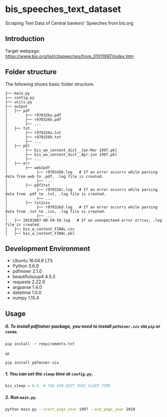 # bis_speeches_text_dataset
Scraping Text Data of Central bankers' Speeches from bis.org 


## Introduction
Target webpage: https://www.bis.org/list/cbspeeches/from_01011997/index.htm   

## Folder structure
The following shows basic folder structure.
```
├── main.py 
├── config.py 
├── utils.py 
├── output
│   ├── pdf
│        ├── r970326a.pdf
│        ├── r970326b.pdf
│        ├── ...
│   ├── txt
│        ├── r970326a.txt
│        ├── r970326b.txt
│        ├── ...
│   ├── pkl
│        ├── bis_wo_content_dict__Jan-Mar 1997.pkl
│        ├── bis_wo_content_dict__Apr-jun 1997.pkl
│        ├── ...
│   ├── err
│        ├── web2pdf
│             ├── r970326b.log   # If an error occurrs while parsing data from web to .pdf, .log file is created.
│             ├── ...
│        ├── pdf2txt
│             ├── r970326c.log   # If an error occurrs while parsing data from .pdf to .txt, .log file is created.
│             ├── ...
│        ├── txt2csv
│             ├── r970326d.log   # If an error occurrs while parsing data from .txt to .csv, .log file is created.
│             ├── ...
│   ├── 20191007-00-59-59.log   # If an unexpecteed error orrcus, .log file is created.
│   ├── bis_w_content_FINAL.csv
│   ├── bis_w_content_FINAL.pkl

```

## Development Environment
* Ubuntu 16.04.6 LTS
* Python 3.6.9
* pdfminer 2.1.0
* beautifulsoup4 4.5.3
* requests 2.22.0
* argparse 1.4.0
* datetime 1.0.0
* numpy 1.15.4

## Usage
##### 0. To install pdfminer package, you need to install `pdfminer.six` via `pip` or `conda`. 
```sh
pip install -r requirements.txt 
```
or 
```sh
pip install pdfminer.six
```

##### 1. You can set the `sleep` time at `config.py`. 
```python
bis_sleep = 0.5  # YOU CAN EDIT THIS SLEEP TIME
```

##### 2. Run `main.py`.
```sh
python main.py --start_page_year 1997 --end_page_year 2019
```